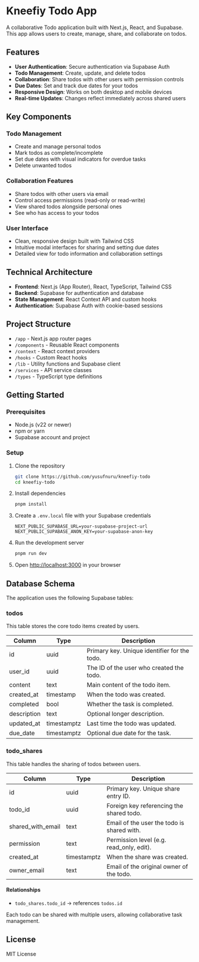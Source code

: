 # Kneefiy Todo App

A collaborative Todo application built with Next.js, React, and Supabase. This app allows users to create, manage, share, and collaborate on todos.

## Features

- **User Authentication**: Secure authentication via Supabase Auth
- **Todo Management**: Create, update, and delete todos
- **Collaboration**: Share todos with other users with permission controls
- **Due Dates**: Set and track due dates for your todos
- **Responsive Design**: Works on both desktop and mobile devices
- **Real-time Updates**: Changes reflect immediately across shared users

## Key Components

### Todo Management

- Create and manage personal todos
- Mark todos as complete/incomplete
- Set due dates with visual indicators for overdue tasks
- Delete unwanted todos

### Collaboration Features

- Share todos with other users via email
- Control access permissions (read-only or read-write)
- View shared todos alongside personal ones
- See who has access to your todos

### User Interface

- Clean, responsive design built with Tailwind CSS
- Intuitive modal interfaces for sharing and setting due dates
- Detailed view for todo information and collaboration settings

## Technical Architecture

- **Frontend**: Next.js (App Router), React, TypeScript, Tailwind CSS
- **Backend**: Supabase for authentication and database
- **State Management**: React Context API and custom hooks
- **Authentication**: Supabase Auth with cookie-based sessions

## Project Structure

- `/app` - Next.js app router pages
- `/components` - Reusable React components
- `/context` - React context providers
- `/hooks` - Custom React hooks
- `/lib` - Utility functions and Supabase client
- `/services` - API service classes
- `/types` - TypeScript type definitions

## Getting Started

### Prerequisites

- Node.js (v22 or newer)
- npm or yarn
- Supabase account and project

### Setup

1. Clone the repository

   ```bash
   git clone https://github.com/yusufnuru/kneefiy-todo
   cd kneefiy-todo
   ```

2. Install dependencies

   ```bash
   pnpm install
   ```

3. Create a `.env.local` file with your Supabase credentials

   ```
   NEXT_PUBLIC_SUPABASE_URL=your-supabase-project-url
   NEXT_PUBLIC_SUPABASE_ANON_KEY=your-supabase-anon-key
   ```

4. Run the development server

   ```bash
   pnpm run dev
   ```

5. Open [http://localhost:3000](http://localhost:3000) in your browser

## Database Schema

The application uses the following Supabase tables:

### todos

This table stores the core todo items created by users.

| Column      | Type        | Description                                  |
| ----------- | ----------- | -------------------------------------------- |
| id          | uuid        | Primary key. Unique identifier for the todo. |
| user_id     | uuid        | The ID of the user who created the todo.     |
| content     | text        | Main content of the todo item.               |
| created_at  | timestamp   | When the todo was created.                   |
| completed   | bool        | Whether the task is completed.               |
| description | text        | Optional longer description.                 |
| updated_at  | timestamptz | Last time the todo was updated.              |
| due_date    | timestamptz | Optional due date for the task.              |

### todo_shares

This table handles the sharing of todos between users.

| Column            | Type        | Description                                |
| ----------------- | ----------- | ------------------------------------------ |
| id                | uuid        | Primary key. Unique share entry ID.        |
| todo_id           | uuid        | Foreign key referencing the shared todo.   |
| shared_with_email | text        | Email of the user the todo is shared with. |
| permission        | text        | Permission level (e.g. read_only, edit).   |
| created_at        | timestamptz | When the share was created.                |
| owner_email       | text        | Email of the original owner of the todo.   |

#### Relationships

- `todo_shares.todo_id` → references `todos.id`

Each todo can be shared with multiple users, allowing collaborative task management.

## License

MIT License
